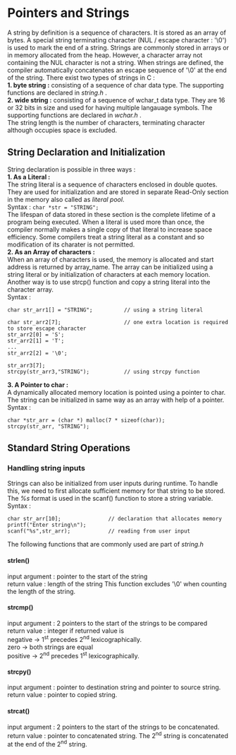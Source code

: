# Pointers and Strings
A string by definition is a sequence of characters. It is stored as an array of bytes. A special string terminating character (NUL / escape character : '\0') is used to mark the end of a string. Strings are commonly stored in arrays or in memory allocated from the heap. However, a character array not containing the NUL character is not a string. When strings are defined, the compiler automatically concatenates an escape sequence of '\0' at the end of the string. There exist two types of strings in C :<br>
**1. byte string :** consisting of a sequence of char data type. The supporting functions are declared in *string.h* .<br>
**2. wide string :** consisting of a sequence of wchar_t data type. They are 16 or 32 bits in size and used for having multiple langauage symbols. The supporting functions are declared in *wchar.h* .<br>
The string length is the number of characters, terminating character although occupies space is excluded.<br>
## String Declaration and Initialization
String declaration is possible in three ways :<br>
**1. As a Literal :**<br>
The string literal is a sequence of characters enclosed in double quotes. They are used for initialization and are stored in separate Read-Only section in the memory also called as *literal pool*.<br>
Syntax : `char *str = "STRING";`<br>
The lifespan of data stored in these section is the complete lifetime of a program being executed. When a literal is used more than once, the compiler normally makes a single copy of that literal to increase space efficiency. Some compilers treat a string literal as a constant and so modification of its charater is not permitted.<br>
**2. As an Array of characters :**<br>
When an array of characters is used, the memory is allocated and start address is returned by array_name. The array can be initialized using a string literal or by initialization of characters at each memory location. Another way is to use strcp() function and copy a string literal into the character array.<br>
Syntax :
```
char str_arr1[] = "STRING";          // using a string literal

char str_arr2[7];                    // one extra location is required to store escape character
str_arr2[0] = 'S';
str_arr2[1] = 'T';
...
str_arr2[2] = '\0';

str_arr3[7];
strcpy(str_arr3,"STRING");           // using strcpy function
```
**3. A Pointer to char :**<br>
A dynamically allocated memory location is pointed using a pointer to char. The string can be initialized in same way as an array with help of a pointer.<br>
Syntax : 
```
char *str_arr = (char *) malloc(7 * sizeof(char));
strcpy(str_arr, "STRING");
```
## Standard String Operations
### Handling string inputs
Strings can also be initialized from user inputs during runtime. To handle this, we need to first allocate sufficient memory for that string to be stored. The *%s* format is used in the scanf() function to store a string variable.
Syntax :
```
char str_arr[10];               // declaration that allocates memory
printf("Enter string\n");
scanf("%s",str_arr);            // reading from user input
```
The following functions that are commonly used are part of *string.h*<br>
#### strlen()
input argument : pointer to the start of the string<br>
return value   : length of the string
This function excludes '\0' when counting the length of the string.
#### strcmp()
input argument : 2 pointers to the start of the strings to be compared<br>
return value   : integer
if returned value is<br>
negative -> 1<sup>st</sup> precedes 2<sup>nd</sup> lexicographically.<br>
zero -> both strings are equal<br>
positive -> 2<sup>nd</sup> precedes 1<sup>st</sup> lexicographically.<br>
#### strcpy()
input argument : pointer to destination string and pointer to source string.<br>
return value   : pointer to copied string.<br>
#### strcat()
input argument : 2 pointers to the start of the strings to be concatenated.<br>
return value   : pointer to concatenated string.
The 2<sup>nd</sup> string is concatenated at the end of the 2<sup>nd</sup> string.<br>
